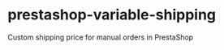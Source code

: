 prestashop-variable-shipping
============================

Custom shipping price for manual orders in PrestaShop
